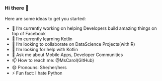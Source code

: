### Hi there 👋

<!--
**MsCarol/MsCarol** is a ✨ _special_ ✨ repository because its `README.md` (this file) appears on your GitHub profile.
-->
Here are some ideas to get you started:

- 🔭 I’m currently working on helping Developers build amazing things on top of Facebook
- 🌱 I’m currently learning Kotlin
- 👯 I’m looking to collaborate on DataScience Projects(with R)
- 🤔 I’m looking for help with Kotlin
- 💬 Ask me about Mobile Apps, Developer Communities
- 📫 How to reach me: @MsCarol(GitHub)
- 😄 Pronouns: She/her/hers
- ⚡ Fun fact: I hate Python 

